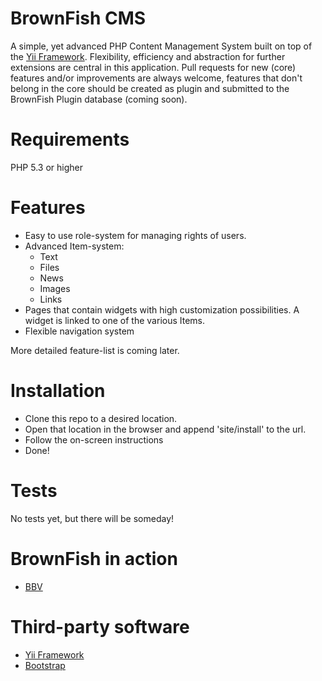 BrownFish CMS
===

A simple, yet advanced PHP Content Management System built on top of the [Yii Framework](http://www.yiiframework.com/).
Flexibility, efficiency and abstraction for further extensions are central in this application.
Pull requests for new (core) features and/or improvements are always welcome, features that don't belong in the core
should be created as plugin and submitted to the BrownFish Plugin database (coming soon).

Requirements
==
PHP 5.3 or higher

Features
==
* Easy to use role-system for managing rights of users.
* Advanced Item-system:
    * Text
    * Files
    * News
    * Images
    * Links
* Pages that contain widgets with high customization possibilities. A widget is linked
to one of the various Items.
* Flexible navigation system

More detailed feature-list is coming later.

Installation
==
* Clone this repo to a desired location.
* Open that location in the browser and append 'site/install' to the url.
* Follow the on-screen instructions
* Done!

Tests
==
No tests yet, but there will be someday!

BrownFish in action
==
* [BBV](http://www.bredensebruinvissen.be)

Third-party software
==
* [Yii Framework](http://www.yiiframework.com/)
* [Bootstrap](http://getbootstrap.com/2.3.2/)